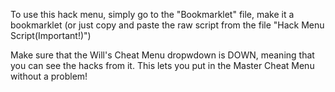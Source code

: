 To use this hack menu, simply go to the "Bookmarklet" file, make it a bookmarklet (or just copy and paste the raw script from the file "Hack Menu Script(Important!)")

Make sure that the Will's Cheat Menu dropwdown is DOWN, meaning that you can see the hacks from it. This lets you put in the Master Cheat Menu without a problem!
